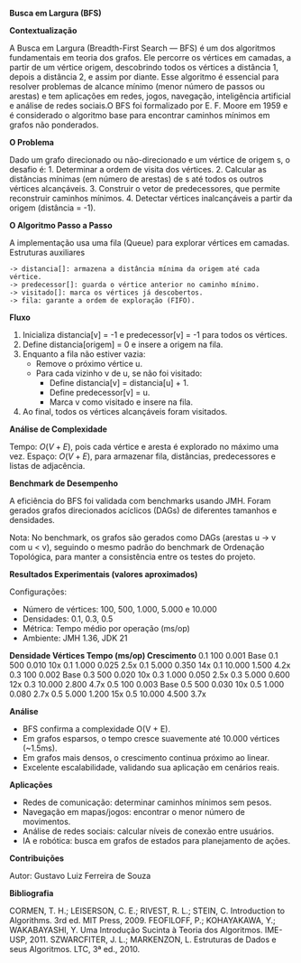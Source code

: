 **Busca em Largura (BFS)**

**Contextualização**

A Busca em Largura (Breadth-First Search — BFS) é um dos algoritmos fundamentais em teoria dos grafos.
Ele percorre os vértices em camadas, a partir de um vértice origem, descobrindo todos os vértices a distância 1, depois a distância 2, e assim por diante.
Esse algoritmo é essencial para resolver problemas de alcance mínimo (menor número de passos ou arestas) e tem aplicações em redes, jogos, navegação, inteligência artificial e análise de redes sociais.O BFS foi formalizado por E. F. Moore em 1959 e é considerado o algoritmo base para encontrar caminhos mínimos em grafos não ponderados.

**O Problema**

Dado um grafo direcionado ou não-direcionado e um vértice de origem s, o desafio é:
    1. Determinar a ordem de visita dos vértices.
    2. Calcular as distâncias mínimas (em número de arestas) de s até todos os outros vértices alcançáveis.
    3. Construir o vetor de predecessores, que permite reconstruir caminhos mínimos.
    4. Detectar vértices inalcançáveis a partir da origem (distância = -1).

**O Algoritmo Passo a Passo**

A implementação usa uma fila (Queue) para explorar vértices em camadas.
Estruturas auxiliares

    -> distancia[]: armazena a distância mínima da origem até cada vértice.
    -> predecessor[]: guarda o vértice anterior no caminho mínimo.
    -> visitado[]: marca os vértices já descobertos.
    -> fila: garante a ordem de exploração (FIFO).

**Fluxo**

1. Inicializa distancia[v] = -1 e predecessor[v] = -1 para todos os vértices.
2. Define distancia[origem] = 0 e insere a origem na fila.
3. Enquanto a fila não estiver vazia:
    * Remove o próximo vértice u.
    * Para cada vizinho v de u, se não foi visitado:
        * Define distancia[v] = distancia[u] + 1.
        * Define predecessor[v] = u.
        * Marca v como visitado e insere na fila.
4. Ao final, todos os vértices alcançáveis foram visitados.

**Análise de Complexidade**

Tempo: $O(V + E)$, pois cada vértice e aresta é explorado no máximo uma vez.
Espaço: $O(V + E)$, para armazenar fila, distâncias, predecessores e listas de adjacência.

**Benchmark de Desempenho**

A eficiência do BFS foi validada com benchmarks usando JMH.
Foram gerados grafos direcionados acíclicos (DAGs) de diferentes tamanhos e densidades.

Nota: No benchmark, os grafos são gerados como DAGs (arestas u → v com u < v), seguindo o mesmo padrão do benchmark de Ordenação Topológica, para manter a consistência entre os testes do projeto.

**Resultados Experimentais (valores aproximados)**

Configurações:

* Número de vértices: 100, 500, 1.000, 5.000 e 10.000
* Densidades: 0.1, 0.3, 0.5
* Métrica: Tempo médio por operação (ms/op)
* Ambiente: JMH 1.36, JDK 21

**Densidade	 Vértices	  Tempo (ms/op)	  Crescimento**
    0.1	      100	        0.001	        Base
    0.1	      500	        0.010           10x
    0.1	      1.000	        0.025	        2.5x
    0.1	      5.000	        0.350	        14x
    0.1	      10.000	    1.500	        4.2x
    0.3	      100	        0.002	        Base
    0.3	      500	        0.020	        10x
    0.3	      1.000	        0.050	        2.5x
    0.3	      5.000	        0.600	        12x 
    0.3	      10.000	    2.800	        4.7x
    0.5	      100	        0.003	        Base
    0.5	      500	        0.030	        10x
    0.5	      1.000	        0.080	        2.7x
    0.5	      5.000	        1.200	        15x
    0.5	      10.000	    4.500	        3.7x

**Análise**

* BFS confirma a complexidade O(V + E).
* Em grafos esparsos, o tempo cresce suavemente até 10.000 vértices (~1.5ms).
* Em grafos mais densos, o crescimento continua próximo ao linear.
* Excelente escalabilidade, validando sua aplicação em cenários reais.

**Aplicações**

* Redes de comunicação: determinar caminhos mínimos sem pesos.
* Navegação em mapas/jogos: encontrar o menor número de movimentos.
* Análise de redes sociais: calcular níveis de conexão entre usuários.
* IA e robótica: busca em grafos de estados para planejamento de ações.

**Contribuições**

Autor: Gustavo Luiz Ferreira de Souza

**Bibliografia**
    
CORMEN, T. H.; LEISERSON, C. E.; RIVEST, R. L.; STEIN, C. Introduction to Algorithms. 3rd ed. MIT Press, 2009.
FEOFILOFF, P.; KOHAYAKAWA, Y.; WAKABAYASHI, Y. Uma Introdução Sucinta à Teoria dos Algoritmos. IME-USP, 2011.
SZWARCFITER, J. L.; MARKENZON, L. Estruturas de Dados e seus Algoritmos. LTC, 3ª ed., 2010.
